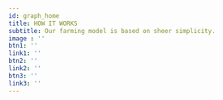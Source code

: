 ```yaml
---
id: graph_home
title: HOW IT WORKS
subtitle: Our farming model is based on sheer simplicity.
image : ''
btn1: ''
link1: ''
btn2: ''
link2: ''
btn3: ''
link3: ''
---
```



